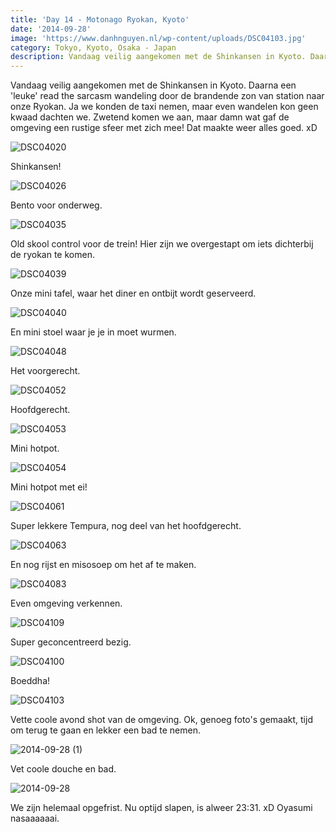 ```yaml
---
title: 'Day 14 - Motonago Ryokan, Kyoto'
date: '2014-09-28'
image: 'https://www.danhnguyen.nl/wp-content/uploads/DSC04103.jpg'
category: Tokyo, Kyoto, Osaka - Japan
description: Vandaag veilig aangekomen met de Shinkansen in Kyoto. Daarna een 'leuke' read the sarcasm wandeling door de...
---
```


Vandaag veilig aangekomen met de Shinkansen in Kyoto. Daarna een 'leuke' read the sarcasm wandeling door de brandende zon van station naar onze Ryokan. Ja we konden de taxi nemen, maar even wandelen kon geen kwaad dachten we. Zwetend komen we aan, maar damn wat gaf de omgeving een rustige sfeer met zich mee! Dat maakte weer alles goed. xD

![DSC04020](https://www.danhnguyen.nl/wp-content/uploads/DSC04020-1024x575.jpg)

Shinkansen!

![DSC04026](https://www.danhnguyen.nl/wp-content/uploads/DSC04026-1024x575.jpg)

Bento voor onderweg.

![DSC04035](https://www.danhnguyen.nl/wp-content/uploads/DSC04035-1024x575.jpg)

Old skool control voor de trein! Hier zijn we overgestapt om iets dichterbij de ryokan te komen.

![DSC04039](https://www.danhnguyen.nl/wp-content/uploads/DSC04039-1024x575.jpg)

Onze mini tafel, waar het diner en ontbijt wordt geserveerd.

![DSC04040](https://www.danhnguyen.nl/wp-content/uploads/DSC04040-1024x575.jpg)

En mini stoel waar je je in moet wurmen.

![DSC04048](https://www.danhnguyen.nl/wp-content/uploads/DSC04048-1024x575.jpg)

Het voorgerecht.

![DSC04052](https://www.danhnguyen.nl/wp-content/uploads/DSC04052-1024x575.jpg)

Hoofdgerecht.

![DSC04053](https://www.danhnguyen.nl/wp-content/uploads/DSC04053-1024x575.jpg)

Mini hotpot.

![DSC04054](https://www.danhnguyen.nl/wp-content/uploads/DSC04054-1024x575.jpg)

Mini hotpot met ei!

![DSC04061](https://www.danhnguyen.nl/wp-content/uploads/DSC04061-1024x575.jpg)

Super lekkere Tempura, nog deel van het hoofdgerecht.

![DSC04063](https://www.danhnguyen.nl/wp-content/uploads/DSC04063-1024x575.jpg)

En nog rijst en misosoep om het af te maken.

![DSC04083](https://www.danhnguyen.nl/wp-content/uploads/DSC04083-1024x575.jpg)

Even omgeving verkennen.

![DSC04109](https://www.danhnguyen.nl/wp-content/uploads/DSC04109-1024x575.jpg)

Super geconcentreerd bezig.

![DSC04100](https://www.danhnguyen.nl/wp-content/uploads/DSC04100-1024x575.jpg)

Boeddha!

![DSC04103](https://www.danhnguyen.nl/wp-content/uploads/DSC04103-1024x575.jpg)

Vette coole avond shot van de omgeving. Ok, genoeg foto's gemaakt, tijd om terug te gaan en lekker een bad te nemen.

![2014-09-28 (1)](https://www.danhnguyen.nl/wp-content/uploads/2014-09-28-1-1024x575.jpg)

Vet coole douche en bad.

![2014-09-28](https://www.danhnguyen.nl/wp-content/uploads/2014-09-28.jpg)

We zijn helemaal opgefrist. Nu optijd slapen, is alweer 23:31. xD Oyasumi nasaaaaaai.
